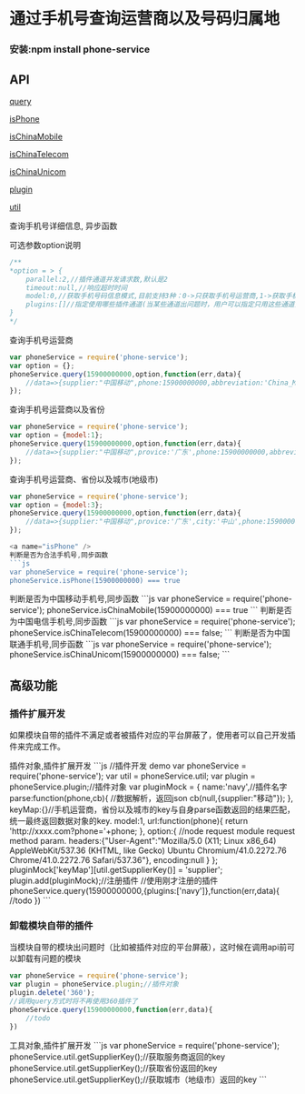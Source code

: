 # 通过手机号查询运营商以及号码归属地

### 安装:npm install phone-service

## API

[query](#query)


[isPhone](#isPhone)


[isChinaMobile](#isChinaMobile)


[isChinaTelecom](#isChinaTelecom)


[isChinaUnicom](#isChinaUnicom)


[plugin](#plugin)


[util](#util)


<a name="query" />
查询手机号详细信息, 异步函数

可选参数option说明

```js
/**
*option = > {
	parallel:2,//插件通道并发请求数,默认是2
	timeout:null,//响应超时时间
	model:0,//获取手机号码信息模式,目前支持3种：0->只获取手机号运营商,1->获取手机号运营商以及省份,2->获取手机号运营商、省份以及城市(地级市)
	plugins:[]//指定使用哪些插件通道(当某些通道出问题时，用户可以指定只用这些通道)
}
*/
```

查询手机号运营商

```js
var phoneService = require('phone-service');
var option = {};
phoneService.query(15900000000,option,function(err,data){
	//data=>{supplier:"中国移动",phone:15900000000,abbreviation:'China_Mobile'}
});
```

查询手机号运营商以及省份

```js
var phoneService = require('phone-service');
var option = {model:1};
phoneService.query(15900000000,option,function(err,data){
	//data=>{supplier:"中国移动",provice:'广东',phone:15900000000,abbreviation:'China_Mobile'}
});
```
查询手机号运营商、省份以及城市(地级市)

```js
var phoneService = require('phone-service');
var option = {model:3};
phoneService.query(15900000000,option,function(err,data){
	//data=>{supplier:"中国移动",provice:'广东',city:'中山',phone:15900000000,abbreviation:'China_Mobile'}
});

<a name="isPhone" />
判断是否为合法手机号,同步函数
```js
var phoneService = require('phone-service');
phoneService.isPhone(15900000000) === true
```

<a name="isChinaMobile" />
判断是否为中国移动手机号,同步函数
```js
var phoneService = require('phone-service');
phoneService.isChinaMobile(15900000000) === true
```

<a name="isChinaTelecom" />
判断是否为中国电信手机号,同步函数
```js
var phoneService = require('phone-service');
phoneService.isChinaTelecom(15900000000) === false;
```

<a name="isChinaUnicom" />
判断是否为中国联通手机号,同步函数
```js
var phoneService = require('phone-service');
phoneService.isChinaUnicom(15900000000) === false;
```

## 高级功能

### 插件扩展开发

如果模块自带的插件不满足或者被插件对应的平台屏蔽了，使用者可以自己开发插件来完成工作。

<a name="plugin" />
插件对象,插件扩展开发
```js
//插件开发 demo
var phoneService = require('phone-service');
var util = phoneService.util;
var plugin = phoneService.plugin;//插件对象
var pluginMock = {
	name:'navy',//插件名字
	parse:function(phone,cb){
		//数据解析，返回json
		cb(null,{supplier:"移动"});
	},
	keyMap:{}//手机运营商，省份以及城市的key与自身parse函数返回的结果匹配，统一最终返回数据对象的key.
	model:1,
	url:function(phone){
		return 'http://xxxx.com?phone='+phone;
	},
	option:{
		//node request module request method param.
		headers:{"User-Agent":"Mozilla/5.0 (X11; Linux x86_64) AppleWebKit/537.36 (KHTML, like Gecko) Ubuntu Chromium/41.0.2272.76 Chrome/41.0.2272.76 Safari/537.36"},
		encoding:null
	}
};
pluginMock['keyMap'][util.getSupplierKey()] = 'supplier';
plugin.add(pluginMock);//注册插件
//使用刚才注册的插件
phoneService.query(15900000000,{plugins:['navy']},function(err,data){
	//todo
})
```

### 卸载模块自带的插件

当模块自带的模块出问题时（比如被插件对应的平台屏蔽），这时候在调用api前可以卸载有问题的模块

```js
var phoneService = require('phone-service');
var plugin = phoneService.plugin;//插件对象
plugin.delete('360');
//调用query方式时将不再使用360插件了
phoneService.query(15900000000,function(err,data){
	//todo
})
```

<a name="util" />
工具对象,插件扩展开发
```js
var phoneService = require('phone-service');
phoneService.util.getSupplierKey();//获取服务商返回的key
phoneService.util.getSupplierKey();//获取省份返回的key
phoneService.util.getSupplierKey();//获取城市（地级市）返回的key
```
